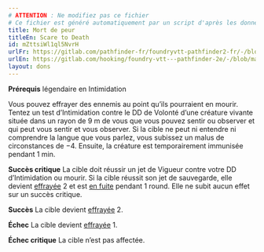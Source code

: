 ```yaml
---
# ATTENTION : Ne modifiez pas ce fichier
# Ce fichier est généré automatiquement par un script d'après les données du module Foundry VTT officiel et de sa traduction
title: Mort de peur
titleEn: Scare to Death
id: mZttsiWl1ql5NvrH
urlFr: https://gitlab.com/pathfinder-fr/foundryvtt-pathfinder2-fr/-/blob/master/data/feats/mZttsiWl1ql5NvrH.htm
urlEn: https://gitlab.com/hooking/foundry-vtt---pathfinder-2e/-/blob/master/packs/data/feats.db/scare-to-death.json
layout: dons
---
```

**Prérequis** légendaire en Intimidation

Vous pouvez effrayer des ennemis au point qu’ils pourraient en mourir. Tentez un test d’Intimidation contre le DD de Volonté d’une créature vivante située dans un rayon de 9 m de vous que vous pouvez sentir ou observer et qui peut vous sentir et vous observer. Si la cible ne peut ni entendre ni comprendre la langue que vous parlez, vous subissez un malus de circonstances de −4. Ensuite, la créature est temporairement immunisée pendant 1 min.

**Succès critique** La cible doit réussir un jet de Vigueur contre votre DD d’Intimidation ou mourir. Si la cible réussit son jet de sauvegarde, elle devient [effrayée](../conditions/effrayé.html) 2 et est [en fuite](../conditions/en-fuite.html) pendant 1 round. Elle ne subit aucun effet sur un succès critique.

**Succès** La cible devient [effrayée](../conditions/effrayé.html) 2.

**Échec** La cible devient [effrayée](../conditions/effrayé.html) 1.

**Échec critique** La cible n’est pas affectée.
